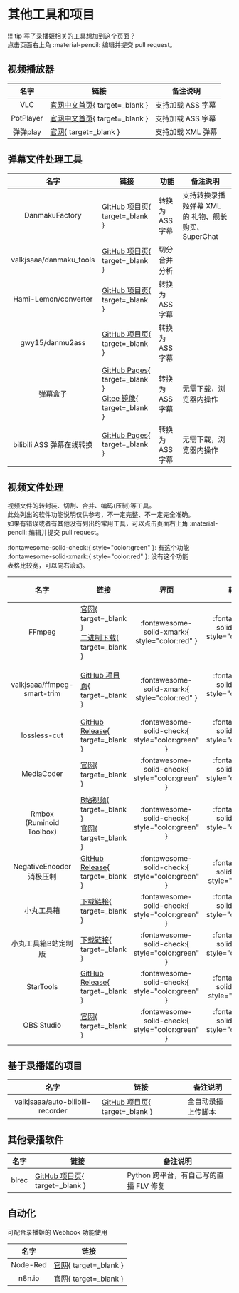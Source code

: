 # 其他工具和项目

!!! tip
    写了录播姬相关的工具想加到这个页面？  
    点击页面右上角 :material-pencil: 编辑并提交 pull request。

## 视频播放器

| 名字 | 链接 | 备注说明 |
| :--: | ---- | -------- |
| VLC | [官网中文首页](https://www.videolan.org/index.zh_CN.html){ target=_blank } | 支持加载 ASS 字幕 |
| PotPlayer | [官网中文首页](https://potplayer.daum.net/?lang=zh_CN){ target=_blank } | 支持加载 ASS 字幕 |
| 弹弹play | [官网](http://www.dandanplay.com){ target=_blank } | 支持加载 XML 弹幕 |

## 弹幕文件处理工具

| 名字 | 链接 | 功能 | 备注说明 |
| :--: | ---- | ------ | ------ |
| DanmakuFactory | [GitHub 项目页](https://github.com/hihkm/DanmakuFactory#windows){ target=_blank } | 转换为 ASS 字幕 | 支持转换录播姬弹幕 XML 的 礼物、舰长购买、SuperChat |
| valkjsaaa/danmaku_tools | [GitHub 项目页](https://github.com/valkjsaaa/danmaku_tools){ target=_blank } | 切分合并分析 |  |
| Hami-Lemon/converter | [GitHub 项目页](https://github.com/Hami-Lemon/converter){ target=_blank } | 转换为 ASS 字幕 |  |
| gwy15/danmu2ass | [GitHub 项目页](https://github.com/gwy15/danmu2ass){ target=_blank } | 转换为 ASS 字幕 |  |
| 弹幕盒子 | [GitHub Pages](https://danmubox.github.io){ target=_blank }<br>[Gitee 镜像](https://danmubox.gitee.io){ target=_blank } | 转换为 ASS 字幕 | 无需下载，浏览器内操作 |
| bilibili ASS 弹幕在线转换 | [GitHub Pages](https://tiansh.github.io/us-danmaku/bilibili/){ target=_blank } | 转换为 ASS 字幕 | 无需下载，浏览器内操作 |

## 视频文件处理

视频文件的转封装、切割、合并、编码(压制)等工具。  
此处列出的软件功能说明仅供参考，不一定完整、不一定完全准确。  
如果有错误或者有其他没有列出的常用工具，可以点击页面右上角 :material-pencil: 编辑并提交 pull request。

:fontawesome-solid-check:{ style="color:green" }: 有这个功能  
:fontawesome-solid-xmark:{ style="color:red" }: 没有这个功能  
表格比较宽，可以向右滚动。

| 名字 | 链接 | 界面 | 转封装 | 切割 | 合并 | 编码 | 其他说明 |
| :--: | --- | :--: | :---: | :--: | :--: | :--: | ------- |
| FFmpeg                         | [官网](https://ffmpeg.org){ target=_blank }<br>[二进制下载](https://github.com/BtbN/FFmpeg-Builds/releases){ target=_blank }     | :fontawesome-solid-xmark:{ style="color:red" } | :fontawesome-solid-check:{ style="color:green" } | :fontawesome-solid-check:{ style="color:green" } | :fontawesome-solid-check:{ style="color:green" } | :fontawesome-solid-check:{ style="color:green" } | 无 |
| valkjsaaa/ffmpeg-smart-trim    | [GitHub 项目页](https://github.com/valkjsaaa/ffmpeg-smart-trim){ target=_blank }                                                | :fontawesome-solid-xmark:{ style="color:red" } | :fontawesome-solid-check:{ style="color:green" } | :fontawesome-solid-check:{ style="color:green" } | :fontawesome-solid-xmark:{ style="color:red" } | :fontawesome-solid-xmark:{ style="color:red" } | 基于FFmpeg的快速精准切片 |
| lossless-cut                   | [GitHub Release](https://github.com/mifi/lossless-cut/releases){ target=_blank }                                                | :fontawesome-solid-check:{ style="color:green" } | :fontawesome-solid-check:{ style="color:green" } | :fontawesome-solid-check:{ style="color:green" } | :fontawesome-solid-check:{ style="color:green" } | :fontawesome-solid-xmark:{ style="color:red" } | 快速切片工具 |
| MediaCoder                     | [官网](https://www.mediacoderhq.com/dlfull.htm){ target=_blank }                                                                 | :fontawesome-solid-check:{ style="color:green" } | :fontawesome-solid-check:{ style="color:green" } | :fontawesome-solid-xmark:{ style="color:red" } | :fontawesome-solid-xmark:{ style="color:red" } | :fontawesome-solid-check:{ style="color:green" } | 无 |
| Rmbox<br>(Ruminoid Toolbox)    | [B站视频](https://www.bilibili.com/video/BV1aK4y1N7Nf){ target=_blank }<br>[官网](https://ruminoid.world){ target=_blank }       | :fontawesome-solid-check:{ style="color:green" } | :fontawesome-solid-check:{ style="color:green" } | :fontawesome-solid-xmark:{ style="color:red" } | :fontawesome-solid-xmark:{ style="color:red" } | :fontawesome-solid-check:{ style="color:green" } | 无 |
| NegativeEncoder 消极压制        | [GitHub Release](https://github.com/zyzsdy/NegativeEncoder/releases){ target=_blank }                                           | :fontawesome-solid-check:{ style="color:green" } | :fontawesome-solid-xmark:{ style="color:red" } | :fontawesome-solid-xmark:{ style="color:red" } | :fontawesome-solid-xmark:{ style="color:red" } | :fontawesome-solid-check:{ style="color:green" } | 无 |
| 小丸工具箱                      | [下载链接](https://dl.hdslb.com/video-press/xiaowantoolsrev194.zip){ target=_blank }                                             | :fontawesome-solid-check:{ style="color:green" } | :fontawesome-solid-check:{ style="color:green" } | :fontawesome-solid-xmark:{ style="color:red" } | :fontawesome-solid-xmark:{ style="color:red" } | :fontawesome-solid-check:{ style="color:green" } | 无 |
| 小丸工具箱B站定制版              | [下载链接](https://dl.hdslb.com/video-press/BiliBiliEncoder.zip){ target=_blank }                                                | :fontawesome-solid-check:{ style="color:green" } | :fontawesome-solid-check:{ style="color:green" } | :fontawesome-solid-xmark:{ style="color:red" } | :fontawesome-solid-xmark:{ style="color:red" } | :fontawesome-solid-check:{ style="color:green" } | 无 |
| StarTools                      | [GitHub Release](https://github.com/hoshinohikari/StarTools/releases){ target=_blank }                                           | :fontawesome-solid-check:{ style="color:green" } | :fontawesome-solid-xmark:{ style="color:red" } | :fontawesome-solid-xmark:{ style="color:red" } | :fontawesome-solid-xmark:{ style="color:red" } | :fontawesome-solid-check:{ style="color:green" } | 无 |
| OBS Studio                     | [官网](https://obsproject.com){ target=_blank }                                                                                  | :fontawesome-solid-check:{ style="color:green" } | :fontawesome-solid-check:{ style="color:green" } | :fontawesome-solid-xmark:{ style="color:red" } | :fontawesome-solid-xmark:{ style="color:red" } | :fontawesome-solid-xmark:{ style="color:red" } | 无 |

## 基于录播姬的项目

| 名字 | 链接 | 备注说明 |
| :--: | ------------ | -------- |
| valkjsaaa/auto-bilibili-recorder | [GitHub 项目页](https://github.com/valkjsaaa/auto-bilibili-recorder){ target=_blank } | 全自动录播上传脚本 |

## 其他录播软件

| 名字 | 链接 | 备注说明 |
| :--: | ------------ | -------- |
| blrec | [GitHub 项目页](https://github.com/acgnhiki/blrec){ target=_blank } | Python 跨平台，有自己写的直播 FLV 修复 |

## 自动化

可配合录播姬的 Webhook 功能使用

| 名字 | 链接 |
| :--: | ---- |
| Node-Red | [官网](https://nodered.org){ target=_blank } |
| n8n.io  | [官网](https://n8n.io){ target=_blank } |
